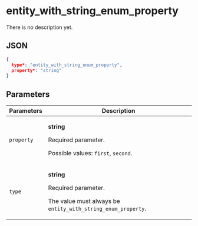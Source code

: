 # entity_with_string_enum_property
There is no description yet.

## JSON
```json
{
  type*: "entity_with_string_enum_property",
  property*: "string"
}
```

## Parameters
| Parameters | Description |
| --- | --- |
| `property` | <p>**string**</p><p>Required parameter.</p><p>Possible values: `first`, `second`.</p> |
| `type` | <p>**string**</p><p>Required parameter.</p><p>The value must always be `entity_with_string_enum_property`.</p> |
